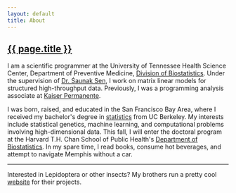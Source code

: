 ```yaml
---
layout: default
title: About
---
```


<h2><a href="{{ page.url }}" style="color:inherit">{{ page.title }}</a></h2>

I am a scientific programmer at the University of Tennessee Health Science Center, Department of Preventive Medicine, [Division of Biostatistics](https://www.uthsc.edu/prevmed/biostatistics/index.php). Under the supervision of [Dr. &#346;aunak Sen](http://senresearch.org), I work on matrix linear models for structured high-throughput data. Previously, I was a programming analysis associate at [Kaiser Permanente](https://healthy.kaiserpermanente.org). 

I was born, raised, and educated in the San Francisco Bay Area, where I received my bachelor's degree in [statistics](http://statistics.berkeley.edu) from UC Berkeley. My interests include statistical genetics, machine learning, and computational problems involving high-dimensional data. This fall, I will enter the doctoral program at the Harvard T.H. Chan School of Public Health's [Department of Biostatistics](https://www.hsph.harvard.edu/biostatistics). In my spare time, I read books, consume hot beverages, and attempt to navigate Memphis without a car. 

---

Interested in Lepidoptera or other insects? My brothers run a pretty cool [website](http://www.lianginsects.com) for their projects. 